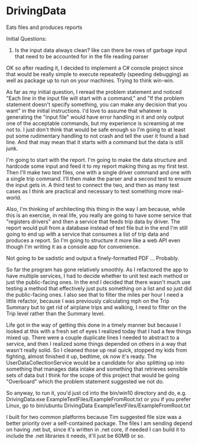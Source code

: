 # DrivingData
Eats files and produces reports

Initial Questions:
 1. Is the input data always clean? like can there be rows of garbage input that need to be accounted for in the file reading parser

OK so after reading it, I decided to implement a C# console project since that would be really simple to execute repeatedly (speeding debugging) as well as package up to run on your machines. Trying to think win-win. 

As far as my initial question, I reread the problem statement and noticed "Each line in the input file will start with a command," and "If the problem statement doesn't specify something, you can make any decision that you want" in the initial instructions. I'd love to assume that whatever is generating the "input file" would have error handling in it and only output one of the acceptable commands, but my experience is screaming at me not to. I just don't think that would be safe enough so I'm going to at least put some rudimentary handling to not crash and tell the user it found a bad line. And that may mean that it starts with a command but the data is still junk.

I'm going to start with the report. I'm going to make the data structure and hardcode some input and feed it to my report making thing as my first test. Then I'll make two text files, one with a single driver command and one with a single trip command. I'll then make the parser and a second test to ensure the input gets in. A third test to connect the two, and then as many test cases as I think are practical and necessary to test something more real-world. 

Also, I'm thinking of architecting this thing in the way I am because, while this is an exercise, in real life, you really are going to have some service that "registers drivers" and then a service that feeds trip data by driver. The report would pull from a database instead of text file but in the end I'm still going to end up with a service that consumes a list of trip data and produces a report. So I'm going to structure it more like a web API even though I'm writing it as a console app for convenience. 

Not going to be sadistic and output a finely-formatted PDF ... Probably.

So far the program has gone relatively smoothly. As I refactored the app to have multiple services, I had to decide whether to unit test each method or just the public-facing ones. In the end I decided that there wasn't much use testing a method that effectively just puts something on a list and so just did the public-facing ones. I also see that to filter the miles per hour I need a little refactor, because I was previously calculating mph on the Trip Summary but to get rid of airplane trips and walking, I need to filter on the Trip level rather than the Summary level. 

Life got in the way of getting this done in a timely manner but because I looked at this with a fresh set of eyes I realized today that I had a few things mixed up. There were a couple duplicate lines I needed to abstract to a service, and then I realized some things depended on others in a way that wasn't really solid. So I cleaned those up real quick, stopped my kids from fighting, almost finished it up, bedtime, ok now it's ready. The UserDataCollectionService would be a candidate for also splitting up into something that manages data intake and something that retrieves sensible sets of data but I think for the scope of this project that would be going "Overboard" which the problem statement suggested we not do.

So anyway, to run it, you'd just cd into the bin/win10 directory and do, e.g.
DrivingData.exe ExampleTextFiles/ExampleFromRoot.txt
or you if you prefer Linux, go to bin/ubuntu
DrivingData ExampleTextFiles/ExampleFromRoot.txt

I built for two common platforms because Tim suggested file size was a better priority over a self-contained package. The files I am sending depend on having .net but, since it's written in .net core, if needed I can build it to include the .net libraries it needs, it'll just be 60MB or so.
